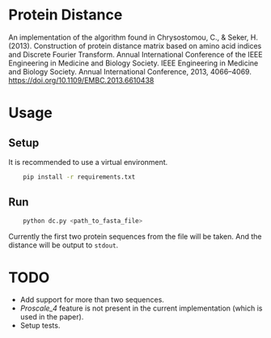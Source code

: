 # Protein Distance
An implementation of the algorithm found in Chrysostomou, C., & Seker, H. (2013). Construction of protein distance matrix based on amino acid indices and Discrete Fourier Transform. Annual International Conference of the IEEE Engineering in Medicine and Biology Society. IEEE Engineering in Medicine and Biology Society. Annual International Conference, 2013, 4066–4069. https://doi.org/10.1109/EMBC.2013.6610438


# Usage
## Setup
It is recommended to use a virtual environment.
```bash
    pip install -r requirements.txt
```
## Run
```python
    python dc.py <path_to_fasta_file>
```
Currently the first two protein sequences from the file will be taken. And the distance will be output to `stdout`.

# TODO
- Add support for more than two sequences.
- *Proscale_4* feature is not present in the current implementation (which is used in the paper).
- Setup tests.